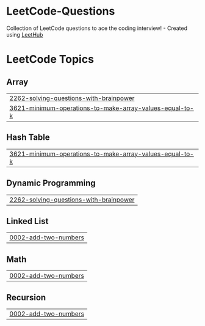 # LeetCode-Questions
Collection of LeetCode questions to ace the coding interview! - Created using [LeetHub](https://github.com/QasimWani/LeetHub)

<!---LeetCode Topics Start-->
# LeetCode Topics
## Array
|  |
| ------- |
| [2262-solving-questions-with-brainpower](https://github.com/0xp0tato/LeetCode-Questions/tree/master/2262-solving-questions-with-brainpower) |
| [3621-minimum-operations-to-make-array-values-equal-to-k](https://github.com/0xp0tato/LeetCode-Questions/tree/master/3621-minimum-operations-to-make-array-values-equal-to-k) |
## Hash Table
|  |
| ------- |
| [3621-minimum-operations-to-make-array-values-equal-to-k](https://github.com/0xp0tato/LeetCode-Questions/tree/master/3621-minimum-operations-to-make-array-values-equal-to-k) |
## Dynamic Programming
|  |
| ------- |
| [2262-solving-questions-with-brainpower](https://github.com/0xp0tato/LeetCode-Questions/tree/master/2262-solving-questions-with-brainpower) |
## Linked List
|  |
| ------- |
| [0002-add-two-numbers](https://github.com/0xp0tato/LeetCode-Questions/tree/master/0002-add-two-numbers) |
## Math
|  |
| ------- |
| [0002-add-two-numbers](https://github.com/0xp0tato/LeetCode-Questions/tree/master/0002-add-two-numbers) |
## Recursion
|  |
| ------- |
| [0002-add-two-numbers](https://github.com/0xp0tato/LeetCode-Questions/tree/master/0002-add-two-numbers) |
<!---LeetCode Topics End-->